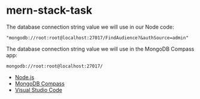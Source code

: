 # mern-stack-task

The database connection string value we will use in our Node code:

```
"mongodb://root:root@localhost:27017/FindAudience?&authSource=admin"
```

The database connection string value we will use in the MongoDB Compass app:

```
mongodb://root:root@localhost:27017/
```

- [Node.js](https://nodejs.org)
- [MongoDB Compass](https://www.mongodb.com/products/compass)
- [Visual Studio Code](https://code.visualstudio.com/)



